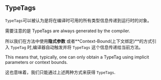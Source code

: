 ## TypeTags

`TypeTags`可以被认为是将在编译时可用的所有类型信息传递到运行时的对象。

需要注意的是 TypeTags are always generated by the compiler.

所以我们在方法中使用**隐式参数** 或者**Context-Bound(上下文绑定)**的方式引入 `TypeTag` 时,编译器自动触发并将 `TypeTags` 这个信息传递给当前方法。

This means that, typically, one can only obtain a TypeTag using implicit parameters or context bounds.

这也意味着，我们只能通过上述两种方式来获得 `TypeTags`.




